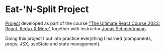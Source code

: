 # Eat-'N-Split Project

[Project](https://eat-n-split-project.netlify.app/) developed as part of the course ["The Ultimate React Course 2023: React, Redux & More"](https://www.udemy.com/course/the-ultimate-react-course/) together with instructor [Jonas Schmedtmann](https://www.udemy.com/user/jonasschmedtmann/).

Doing this project I put into practice everything I learned (components, props, JSX, useState and state management).
